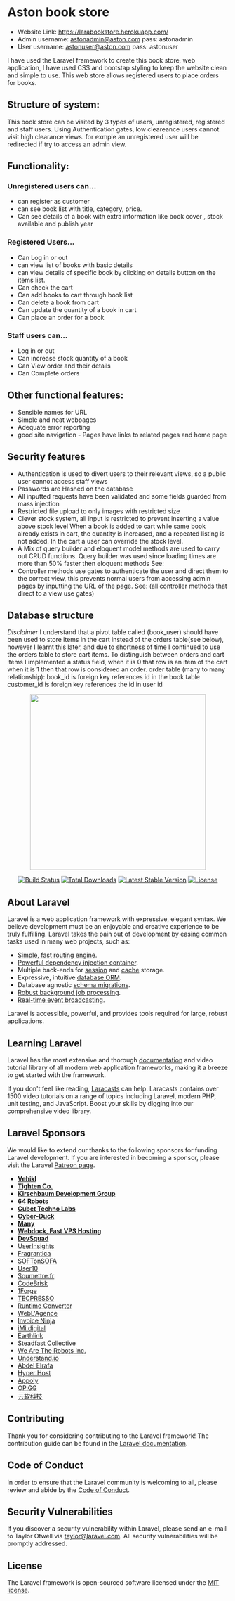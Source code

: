 # Aston book store
- Website Link: https://larabookstore.herokuapp.com/
- Admin username: astonadmin@aston.com pass: astonadmin
- User username: astonuser@aston.com pass: astonuser

I have used the Laravel framework to create this book store, web application, I have used CSS and bootstap styling to keep the website clean and simple to use. This web store allows registered users to place orders for books.


## Structure of system:
This book store can be visited by 3 types of users, unregistered, registered and staff users. Using Authentication gates, low cleareance users cannot visit high clearance views. for exmple an unregistered user will be redirected if try to access an admin view.

## Functionality:

### Unregistered users can…
- can register as customer
- can see book list with title, category, price.
- Can see details of a book with extra information like book cover , stock available and publish year

### Registered Users…
- Can Log in or out
- can view list of books with basic details
- can view details of specific book by clicking on details button on the items list.
- Can check the cart
- Can add books to cart through book list
- Can delete a book from cart
- Can update the quantity of a book in cart
- Can place an order for a book

### Staff users can…
- Log in or out
- Can increase stock quantity of a book
- Can View order and their details
- Can Complete orders

## Other functional features:
- Sensible names for URL
- Simple and neat webpages
- Adequate error reporting
- good site navigation - Pages have links to related pages and home page 

## Security features
- Authentication is used to divert users to their relevant views, so a public user cannot access
staff views
- Passwords are Hashed on the database
- All inputted requests have been validated and some fields guarded from mass injection
- Restricted file upload to only images with restricted size
- Clever stock system, all input is restricted to prevent inserting a value above stock level
When a book is added to cart while same book already exists in cart, the quantity is
increased, and a repeated listing is not added.
In the cart a user can override the stock level.
- A Mix of query builder and eloquent model methods are used to carry out CRUD functions.
Query builder was used since loading times are more than 50% faster then eloquent
methods
See:
- Controller methods use gates to authenticate the user and direct them to the correct view,
this prevents normal users from accessing admin pages by inputting the URL of the page.
See: (all controller methods that direct to a view use gates)

## Database structure
*Disclaimer*
I understand that a pivot table called (book_user) should have been used to store items in
the cart instead of the orders table(see below), however I learnt this later, and due to
shortness of time I continued to use the orders table to store cart items. To distinguish
between orders and cart items I implemented a status field, when it is 0 that row is an item
of the cart when it is 1 then that row is considered an order.
order table (many to many relationship):
book_id is foreign key references id in the book table
customer_id is foreign key references the id in user id
















<p align="center"><img src="https://res.cloudinary.com/dtfbvvkyp/image/upload/v1566331377/laravel-logolockup-cmyk-red.svg" width="400"></p>

<p align="center">
<a href="https://travis-ci.org/laravel/framework"><img src="https://travis-ci.org/laravel/framework.svg" alt="Build Status"></a>
<a href="https://packagist.org/packages/laravel/framework"><img src="https://poser.pugx.org/laravel/framework/d/total.svg" alt="Total Downloads"></a>
<a href="https://packagist.org/packages/laravel/framework"><img src="https://poser.pugx.org/laravel/framework/v/stable.svg" alt="Latest Stable Version"></a>
<a href="https://packagist.org/packages/laravel/framework"><img src="https://poser.pugx.org/laravel/framework/license.svg" alt="License"></a>
</p>

## About Laravel

Laravel is a web application framework with expressive, elegant syntax. We believe development must be an enjoyable and creative experience to be truly fulfilling. Laravel takes the pain out of development by easing common tasks used in many web projects, such as:

- [Simple, fast routing engine](https://laravel.com/docs/routing).
- [Powerful dependency injection container](https://laravel.com/docs/container).
- Multiple back-ends for [session](https://laravel.com/docs/session) and [cache](https://laravel.com/docs/cache) storage.
- Expressive, intuitive [database ORM](https://laravel.com/docs/eloquent).
- Database agnostic [schema migrations](https://laravel.com/docs/migrations).
- [Robust background job processing](https://laravel.com/docs/queues).
- [Real-time event broadcasting](https://laravel.com/docs/broadcasting).

Laravel is accessible, powerful, and provides tools required for large, robust applications.

## Learning Laravel

Laravel has the most extensive and thorough [documentation](https://laravel.com/docs) and video tutorial library of all modern web application frameworks, making it a breeze to get started with the framework.

If you don't feel like reading, [Laracasts](https://laracasts.com) can help. Laracasts contains over 1500 video tutorials on a range of topics including Laravel, modern PHP, unit testing, and JavaScript. Boost your skills by digging into our comprehensive video library.

## Laravel Sponsors

We would like to extend our thanks to the following sponsors for funding Laravel development. If you are interested in becoming a sponsor, please visit the Laravel [Patreon page](https://patreon.com/taylorotwell).

- **[Vehikl](https://vehikl.com/)**
- **[Tighten Co.](https://tighten.co)**
- **[Kirschbaum Development Group](https://kirschbaumdevelopment.com)**
- **[64 Robots](https://64robots.com)**
- **[Cubet Techno Labs](https://cubettech.com)**
- **[Cyber-Duck](https://cyber-duck.co.uk)**
- **[Many](https://www.many.co.uk)**
- **[Webdock, Fast VPS Hosting](https://www.webdock.io/en)**
- **[DevSquad](https://devsquad.com)**
- [UserInsights](https://userinsights.com)
- [Fragrantica](https://www.fragrantica.com)
- [SOFTonSOFA](https://softonsofa.com/)
- [User10](https://user10.com)
- [Soumettre.fr](https://soumettre.fr/)
- [CodeBrisk](https://codebrisk.com)
- [1Forge](https://1forge.com)
- [TECPRESSO](https://tecpresso.co.jp/)
- [Runtime Converter](http://runtimeconverter.com/)
- [WebL'Agence](https://weblagence.com/)
- [Invoice Ninja](https://www.invoiceninja.com)
- [iMi digital](https://www.imi-digital.de/)
- [Earthlink](https://www.earthlink.ro/)
- [Steadfast Collective](https://steadfastcollective.com/)
- [We Are The Robots Inc.](https://watr.mx/)
- [Understand.io](https://www.understand.io/)
- [Abdel Elrafa](https://abdelelrafa.com)
- [Hyper Host](https://hyper.host)
- [Appoly](https://www.appoly.co.uk)
- [OP.GG](https://op.gg)
- [云软科技](http://www.yunruan.ltd/)

## Contributing

Thank you for considering contributing to the Laravel framework! The contribution guide can be found in the [Laravel documentation](https://laravel.com/docs/contributions).

## Code of Conduct

In order to ensure that the Laravel community is welcoming to all, please review and abide by the [Code of Conduct](https://laravel.com/docs/contributions#code-of-conduct).

## Security Vulnerabilities

If you discover a security vulnerability within Laravel, please send an e-mail to Taylor Otwell via [taylor@laravel.com](mailto:taylor@laravel.com). All security vulnerabilities will be promptly addressed.

## License

The Laravel framework is open-sourced software licensed under the [MIT license](https://opensource.org/licenses/MIT).
